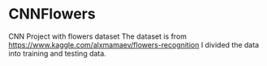 # CNNFlowers
CNN Project with flowers dataset
The dataset is from https://www.kaggle.com/alxmamaev/flowers-recognition
I divided the data into training and testing data.
